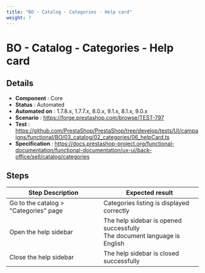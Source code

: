 ```yaml
---
title: "BO - Catalog - Categories - Help card"
weight: 7
---
```


# BO - Catalog - Categories - Help card
## Details
* **Component** : Core
* **Status** : Automated
* **Automated on** : 1.7.8.x, 1.7.7.x, 8.0.x, 9.1.x, 8.1.x, 9.0.x
* **Scenario** : https://forge.prestashop.com/browse/TEST-797
* **Test** : https://github.com/PrestaShop/PrestaShop/tree/develop/tests/UI/campaigns/functional/BO/03_catalog/02_categories/06_helpCard.ts
* **Specification** : https://docs.prestashop-project.org/functional-documentation/functional-documentation/ux-ui/back-office/sell/catalog/categories

## Steps
| Step Description | Expected result |
| ----- | ----- |
| Go to the catalog > "Categories" page | Categories listing is displayed correctly |
| Open the help sidebar | The help sidebar is opened successfully<br>The document language is English |
| Close the help sidebar | The help sidebar is closed successfully |
